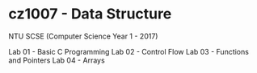# cz1007 - Data Structure

NTU SCSE (Computer Science Year 1 - 2017)

Lab 01 - Basic C Programming
Lab 02 - Control Flow
Lab 03 - Functions and Pointers
Lab 04 - Arrays
